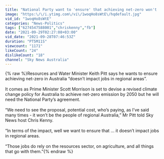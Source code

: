 ```yaml
---
title: "National Party want to 'ensure' that achieving net-zero won't 'impact jobs in regional areas'"
image: "https:\/\/i.ytimg.com\/vi\/1woqHo8sWtE\/hqdefault.jpg"
vid_id: "1woqHo8sWtE"
categories: "News-Politics"
tags: ["6274547588001","chriskenny","fb"]
date: "2021-09-29T02:27:08+03:00"
vid_date: "2021-09-28T07:46:53Z"
duration: "PT5M11S"
viewcount: "1171"
likeCount: "24"
dislikeCount: "18"
channel: "Sky News Australia"
---
```

{% raw %}Resources and Water Minister Keith Pitt says he wants to ensure achieving net-zero in Australia “doesn’t impact jobs in regional areas”.  <br /><br />It comes as Prime Minister Scott Morrison is set to devise a revised climate change policy for Australia to achieve net-zero emission by 2050 but he will need the National Party’s agreement.  <br /><br />“We need to see the proposal, potential cost, who’s paying, as I’ve said many times - it won’t be the people of regional Australia,” Mr Pitt told Sky News host Chris Kenny.  <br /><br />“In terms of the impact, well we want to ensure that ... it doesn’t impact jobs in regional areas. <br /><br />“Those jobs do rely on the resources sector, on agriculture, and all things that go with them.”{% endraw %}
